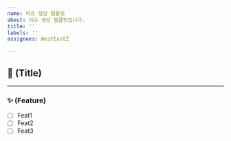 ```yaml
---
name: 이슈 생성 템플릿
about: 이슈 생성 템플릿입니다.
title: ''
labels: ''
assignees: WestEastZ

---
```


## 📑 (Title)
---
### ✨ (Feature)
- [ ] Feat1
- [ ] Feat2
- [ ] Feat3
